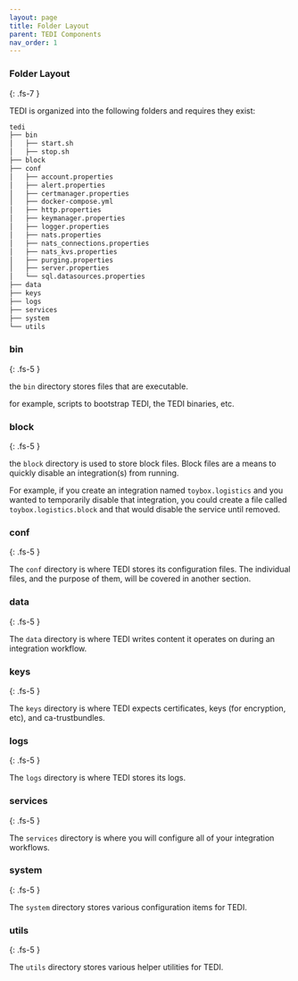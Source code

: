 ```yaml
---
layout: page
title: Folder Layout
parent: TEDI Components
nav_order: 1
---
```


### Folder Layout
{: .fs-7 }

TEDI is organized into the following folders and requires they exist:

```sh
tedi
├── bin
│   ├── start.sh
│   ├── stop.sh
├── block
├── conf
│   ├── account.properties
│   ├── alert.properties
│   ├── certmanager.properties
│   ├── docker-compose.yml
│   ├── http.properties
│   ├── keymanager.properties
│   ├── logger.properties
│   ├── nats.properties
│   ├── nats_connections.properties
│   ├── nats_kvs.properties
│   ├── purging.properties
│   ├── server.properties
│   └── sql.datasources.properties
├── data
├── keys
├── logs
├── services
├── system
└── utils
```

### **bin**
{: .fs-5 }

the `bin` directory stores files that are executable.

for example, scripts to bootstrap TEDI, the TEDI binaries, etc.


### **block**
{: .fs-5 }

the `block` directory is used to store block files. Block files are a means to quickly disable an integration(s) from running.

For example, if you create an integration named `toybox.logistics` and you wanted to temporarily disable that integration, you could create a file called `toybox.logistics.block` and that would disable the service until removed.

### **conf**
{: .fs-5 }

The `conf` directory is where TEDI stores its configuration files. The individual files, and the purpose of them, will be covered in another section.

### **data**
{: .fs-5 }

The `data` directory is where TEDI writes content it operates on during an integration workflow.

### **keys**
{: .fs-5 }

The `keys` directory is where TEDI expects certificates, keys (for encryption, etc), and ca-trustbundles.


### **logs**
{: .fs-5 }

The `logs` directory is where TEDI stores its logs. 

### **services**
{: .fs-5 }

The `services` directory is where you will configure all of your integration workflows.

### **system**
{: .fs-5 }

The `system` directory stores various configuration items for TEDI.


### **utils**
{: .fs-5 }

The `utils` directory stores various helper utilities for TEDI.